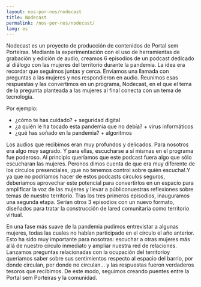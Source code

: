 ```yaml
---
layout: nos-por-nos/nodecast
title: Nodecast
permalink: /nos-por-nos/nodecast/
lang: es
---
```

Nodecast es un proyecto de producción de contenidos de Portal sem Porteiras. Mediante la experimentación con el uso de herramientas de grabación y edición de audio, creamos 6 episodios de un podcast dedicado al diálogo con las mujeres del territorio durante la pandemia. La idea era recordar que seguimos juntas y cerca. Enviamos una llamada con preguntas a las mujeres y nos respondieron en audio. Reunimos esas respuestas y las convertimos en un programa, Nodecast, en el que el tema de la pregunta planteada a las mujeres al final conecta con un tema de tecnología.

Por ejemplo:

 - ¿cómo te has cuidado? + seguridad digital
 - ¿a quién le ha tocado esta pandemia que no debía? + virus informáticos
 - ¿qué has soñado en la pandemia? + algoritmos

Los audios que recibimos eran muy profundos y delicados. Para nosotros era algo muy sagrado. Y para ellas, escucharse a sí mismas en el programa fue poderoso. Al principio queríamos que este podcast fuera algo que sólo escucharan las mujeres. Peronos dimos cuenta de que era muy diferente de los círculos presenciales, ¡que no tenemos control sobre quién escucha!.Y ya que no podríamos hacer de estos podcasts círculos seguros, deberíamos aprovechar este potencial para convertirlos en un espacio para amplificar la voz de las mujeres y llevar a públiconuestras reflexiones sobre temas de nuestro territorio. Tras los tres primeros episodios, inauguramos una segunda etapa. Serían otros 3 episodios con un nuevo formato, diseñados para tratar la construcción de lared comunitaria como territorio virtual.

En una fase más suave de la pandemia pudimos entrevistar a algunas mujeres, todas las cuales no habían participado en el círculo el año anterior. Esto ha sido muy importante para nosotras: escuchar a otras mujeres más allá de nuestro círculo inmediato y ampliar nuestra red de relaciones. Lanzamos preguntas relacionadas con la ocupación del territorioy queríamos saber sobre sus sentimientos respecto al espacio del barrio, por donde circulan, por donde no circulan... y las respuestas fueron verdaderos tesoros que recibimos. De este modo, seguimos creando puentes entre la Portal sem Porteiras y la comunidad.
